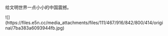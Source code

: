 <p>给文明世界一点小小的中国震撼。</p>
![](https://files.e5n.cc/media_attachments/files/111/467/916/842/800/414/original/7ba383a6093944fb.jpg)